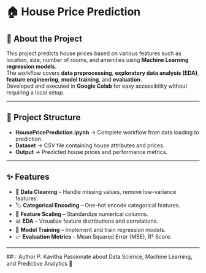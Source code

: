 # 🏠 House Price Prediction

## 📖 About the Project
This project predicts house prices based on various features such as location, size, number of rooms, and amenities using **Machine Learning regression models**.  
The workflow covers **data preprocessing**, **exploratory data analysis (EDA)**, **feature engineering**, **model training**, and **evaluation**.  
Developed and executed in **Google Colab** for easy accessibility without requiring a local setup.

---

## 📂 Project Structure
- **HousePricePrediction.ipynb** → Complete workflow from data loading to prediction.
- **Dataset** → CSV file containing house attributes and prices.
- **Output** → Predicted house prices and performance metrics.

---

## ✨ Features
- 🧹 **Data Cleaning** – Handle missing values, remove low-variance features.
- 🏷 **Categorical Encoding** – One-hot encode categorical features.
- 📏 **Feature Scaling** – Standardize numerical columns.
- 📊 **EDA** – Visualize feature distributions and correlations.
- 🤖 **Model Training** – Implement and train regression models.
- 📈 **Evaluation Metrics** – Mean Squared Error (MSE), R² Score.

---

##💡 Author
P. Kavitha
Passionate about Data Science, Machine Learning, and Predictive Analytics 🚀
